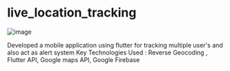 # live_location_tracking

![image](https://user-images.githubusercontent.com/90995877/177291578-6730bea9-3a8a-4840-ad12-3e5b50ab9b42.png)   



Developed a mobile application using flutter for tracking multiple user's and  also act as alert system
Key Technologies Used : Reverse Geocoding , Flutter API, Google maps API, Google Firebase
